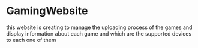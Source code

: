 # GamingWebsite
this website is creating to manage the uploading process of the games and display information about each game and which are the supported devices to each one of them
